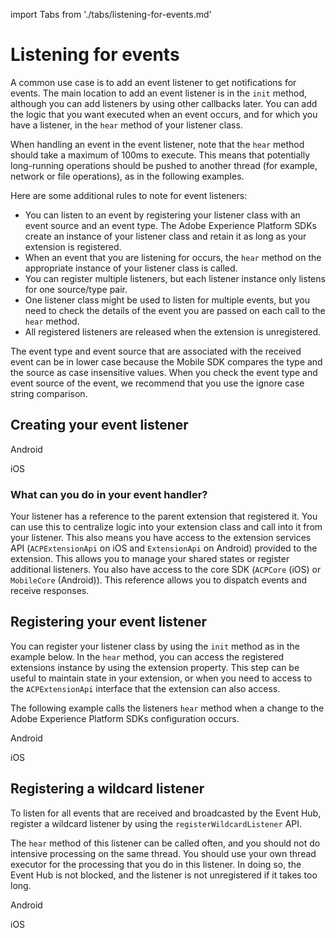 import Tabs from './tabs/listening-for-events.md'

# Listening for events

A common use case is to add an event listener to get notifications for events. The main location to add an event listener is in the `init` method, although you can add listeners by using other callbacks later. You can add the logic that you want executed when an event occurs, and for which you have a listener, in the `hear` method of your listener class.

When handling an event in the event listener, note that the `hear` method should take a maximum of 100ms to execute. This means that potentially long-running operations should be pushed to another thread (for example, network or file operations), as in the following examples.

Here are some additional rules to note for event listeners:

* You can listen to an event by registering your listener class with an event source and an event type.  The Adobe Experience Platform SDKs create an instance of your listener class and retain it as long as your extension is registered.
* When an event that you are listening for occurs, the `hear` method on the appropriate instance of your listener class is called.
* You can register multiple listeners, but each listener instance only listens for one source/type pair.
* One listener class might be used to listen for multiple events, but you need to check the details of the event you are passed on each call to the `hear` method.
* All registered listeners are released when the extension is unregistered.

The event type and event source that are associated with the received event can be in lower case because the Mobile SDK compares the type and the source as case insensitive values. When you check the event type and event source of the event, we recommend that you use the ignore case string comparison.

## Creating your event listener

<TabsBlock orientation="horizontal" slots="heading, content" repeat="2"/>

Android

<Tabs query="platform=android&task=create"/>

iOS

<Tabs query="platform=ios&task=create"/>

### What can you do in your event handler?

Your listener has a reference to the parent extension that registered it. You can use this to centralize logic into your extension class and call into it from your listener. This also means you have access to the extension services API (`ACPExtensionApi` on iOS and `ExtensionApi` on Android) provided to the extension. This allows you to manage your shared states or register additional listeners. You also have access to the core SDK (`ACPCore` (iOS) or `MobileCore` (Android)). This reference allows you to dispatch events and receive responses.

## Registering your event listener

You can register your listener class by using the `init` method as in the example below. In the `hear` method, you can access the registered extensions instance by using the extension property. This step can be useful to maintain state in your extension, or when you need to access to the `ACPExtensionApi` interface that the extension can also access.

The following example calls the listeners `hear` method when a change to the Adobe Experience Platform SDKs configuration occurs.

<TabsBlock orientation="horizontal" slots="heading, content" repeat="2"/>

Android

<Tabs query="platform=android&task=register-event"/>

iOS

<Tabs query="platform=ios&task=register-event"/>

## Registering a wildcard listener

To listen for all events that are received and broadcasted by the Event Hub, register a wildcard listener by using the `registerWildcardListener` API.

<InlineAlert variant="warning" slots="text"/>

The `hear` method of this listener can be called often, and you should not do intensive processing on the same thread. You should use your own thread executor for the processing that you do in this listener. In doing so, the Event Hub is not blocked, and the listener is not unregistered if it takes too long.

<TabsBlock orientation="horizontal" slots="heading, content" repeat="2"/>

Android

<Tabs query="platform=android&task=register-wildcard"/>

iOS

<Tabs query="platform=ios&task=register-wildcard"/>
